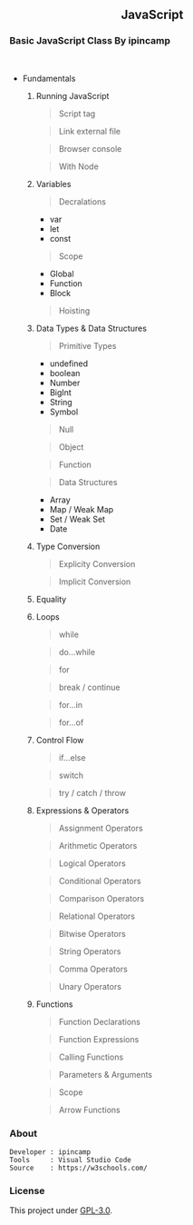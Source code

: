 <h2><center>JavaScript</center></h2>
<h3>Basic JavaScript Class By ipincamp</h3>

<br>

- Fundamentals

  1.  Running JavaScript

      > Script tag

      > Link external file

      > Browser console

      > With Node

  2.  Variables

      > Decralations

      - var
      - let
      - const

      > Scope

      - Global
      - Function
      - Block

      > Hoisting

  3.  Data Types & Data Structures

      > Primitive Types

      - undefined
      - boolean
      - Number
      - BigInt
      - String
      - Symbol

      > Null

      > Object

      > Function

      > Data Structures

      - Array
      - Map / Weak Map
      - Set / Weak Set
      - Date

  4.  Type Conversion

      > Explicity Conversion

      > Implicit Conversion

  5.  Equality
  6.  Loops

      > while

      > do...while

      > for

      > break / continue

      > for...in

      > for...of

  7.  Control Flow

      > if...else

      > switch

      > try / catch / throw

  8.  Expressions & Operators

      > Assignment Operators

      > Arithmetic Operators

      > Logical Operators

      > Conditional Operators

      > Comparison Operators

      > Relational Operators

      > Bitwise Operators

      > String Operators

      > Comma Operators

      > Unary Operators

  9.  Functions

      > Function Declarations

      > Function Expressions

      > Calling Functions

      > Parameters & Arguments

      > Scope

      > Arrow Functions

<h3>About</h3>

```
Developer : ipincamp
Tools     : Visual Studio Code
Source    : https://w3schools.com/
```

<h3>License</h3>

This project under [GPL-3.0](https://github.com/ipincamp/javascript/blob/main/LICENSE).
